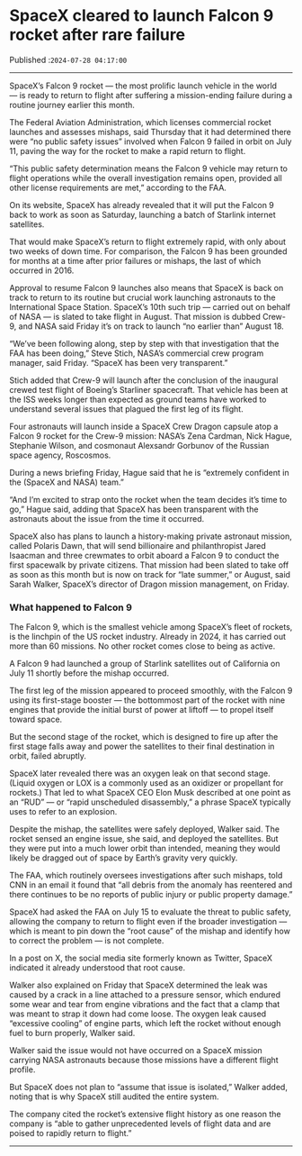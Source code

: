 # SpaceX cleared to launch Falcon 9 rocket after rare failure

Published :`2024-07-28 04:17:00`

---

SpaceX’s Falcon 9 rocket — the most prolific launch vehicle in the world — is ready to return to flight after suffering a mission-ending failure during a routine journey earlier this month.

The Federal Aviation Administration, which licenses commercial rocket launches and assesses mishaps, said Thursday that it had determined there were “no public safety issues” involved when Falcon 9 failed in orbit on July 11, paving the way for the rocket to make a rapid return to flight.

“This public safety determination means the Falcon 9 vehicle may return to flight operations while the overall investigation remains open, provided all other license requirements are met,” according to the FAA.

On its website, SpaceX has already revealed that it will put the Falcon 9 back to work as soon as Saturday, launching a batch of Starlink internet satellites.

That would make SpaceX’s return to flight extremely rapid, with only about two weeks of down time. For comparison, the Falcon 9 has been grounded for months at a time after prior failures or mishaps, the last of which occurred in 2016.

Approval to resume Falcon 9 launches also means that SpaceX is back on track to return to its routine but crucial work launching astronauts to the International Space Station. SpaceX’s 10th such trip — carried out on behalf of NASA — is slated to take flight in August. That mission is dubbed Crew-9, and NASA said Friday it’s on track to launch “no earlier than” August 18.

“We’ve been following along, step by step with that investigation that the FAA has been doing,” Steve Stich, NASA’s commercial crew program manager, said Friday. “SpaceX has been very transparent.”

Stich added that Crew-9 will launch after the conclusion of the inaugural crewed test flight of Boeing’s Starliner spacecraft. That vehicle has been at the ISS weeks longer than expected as ground teams have worked to understand several issues that plagued the first leg of its flight.

Four astronauts will launch inside a SpaceX Crew Dragon capsule atop a Falcon 9 rocket for the Crew-9 mission: NASA’s Zena Cardman, Nick Hague, Stephanie Wilson, and cosmonaut Alexsandr Gorbunov of the Russian space agency, Roscosmos.

During a news briefing Friday, Hague said that he is “extremely confident in the (SpaceX and NASA) team.”

“And I’m excited to strap onto the rocket when the team decides it’s time to go,” Hague said, adding that SpaceX has been transparent with the astronauts about the issue from the time it occurred.

SpaceX also has plans to launch a history-making private astronaut mission, called Polaris Dawn, that will send billionaire and philanthropist Jared Isaacman and three crewmates to orbit aboard a Falcon 9 to conduct the first spacewalk by private citizens. That mission had been slated to take off as soon as this month but is now on track for “late summer,” or August, said Sarah Walker, SpaceX’s director of Dragon mission management, on Friday.

### What happened to Falcon 9

The Falcon 9, which is the smallest vehicle among SpaceX’s fleet of rockets, is the linchpin of the US rocket industry. Already in 2024, it has carried out more than 60 missions. No other rocket comes close to being as active.

A Falcon 9 had launched a group of Starlink satellites out of California on July 11 shortly before the mishap occurred.

The first leg of the mission appeared to proceed smoothly, with the Falcon 9 using its first-stage booster — the bottommost part of the rocket with nine engines that provide the initial burst of power at liftoff — to propel itself toward space.

But the second stage of the rocket, which is designed to fire up after the first stage falls away and power the satellites to their final destination in orbit, failed abruptly.

SpaceX later revealed there was an oxygen leak on that second stage. (Liquid oxygen or LOX is a commonly used as an oxidizer or propellant for rockets.) That led to what SpaceX CEO Elon Musk described at one point as an “RUD” — or “rapid unscheduled disassembly,” a phrase SpaceX typically uses to refer to an explosion.

Despite the mishap, the satellites were safely deployed, Walker said. The rocket sensed an engine issue, she said, and deployed the satellites. But they were put into a much lower orbit than intended, meaning they would likely be dragged out of space by Earth’s gravity very quickly.

The FAA, which routinely oversees investigations after such mishaps, told CNN in an email it found that “all debris from the anomaly has reentered and there continues to be no reports of public injury or public property damage.”

SpaceX had asked the FAA on July 15 to evaluate the threat to public safety, allowing the company to return to flight even if the broader investigation — which is meant to pin down the “root cause” of the mishap and identify how to correct the problem — is not complete.

In a post on X, the social media site formerly known as Twitter, SpaceX indicated it already understood that root cause.

Walker also explained on Friday that SpaceX determined the leak was caused by a crack in a line attached to a pressure sensor, which endured some wear and tear from engine vibrations and the fact that a clamp that was meant to strap it down had come loose. The oxygen leak caused “excessive cooling” of engine parts, which left the rocket without enough fuel to burn properly, Walker said.

Walker said the issue would not have occurred on a SpaceX mission carrying NASA astronauts because those missions have a different flight profile.

But SpaceX does not plan to “assume that issue is isolated,” Walker added, noting that is why SpaceX still audited the entire system.

The company cited the rocket’s extensive flight history as one reason the company is “able to gather unprecedented levels of flight data and are poised to rapidly return to flight.”

---

